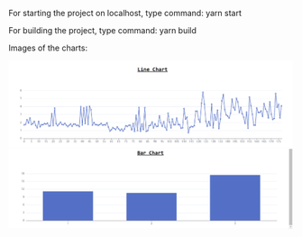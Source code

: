 For starting the project on localhost, type command:
yarn start

For building the project, type command:
yarn build


Images of the charts:

![](line_chart.png)
![](barChart.png)

